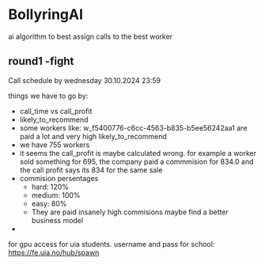 # BollyringAI
ai algorithm to best assign calls to the best worker

## round1 -fight
Call schedule by wednesday 30.10.2024 23:59

things we have to go by:
 - call_time vs call_profit
 - likely_to_recommend
 - some workers like: w_f5400776-c6cc-4563-b835-b5ee56242aa1 are paid a lot and very high likely_to_recommend
 - we have 755 workers
 - it seems the call_profit is maybe calculated wrong. for example a worker sold something for 695, the company paid a commmision for 834.0 and the call profit says its 834 for the same sale
 - commision persentages
   - hard: 120%
   - medium: 100%
   - easy: 80%
   - They are paid insanely high commisions maybe find a better business model
 - 

for gpu access for uia students. username and pass for school: https://fe.uia.no/hub/spawn